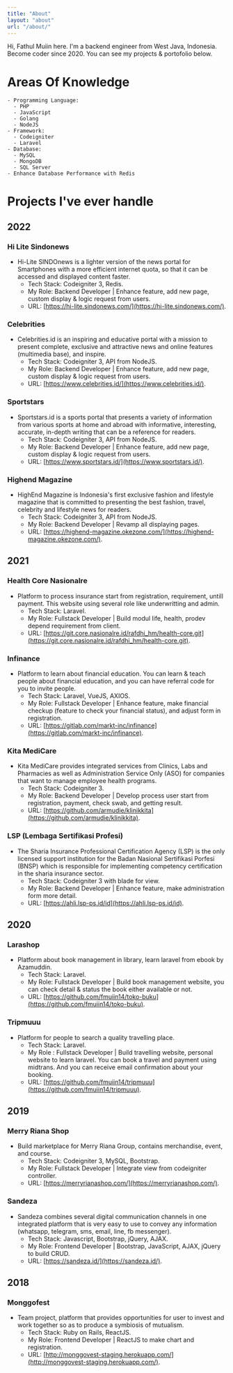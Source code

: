 ```yaml
---
title: "About"
layout: "about"
url: "/about/"
---
```


Hi, Fathul Muiin here. I'm a backend engineer from West Java, Indonesia. Become coder since 2020. You can see my projects & portofolio below. 
# Areas Of Knowledge
    - Programming Language: 
      - PHP
      - JavaScript
      - Golang
      - NodeJS
    - Framework:
      - Codeigniter
      - Laravel
    - Database:
      - MySQL
      - MongoDB
      - SQL Server
    - Enhance Database Performance with Redis
# Projects I've ever handle
## 2022
### Hi Lite Sindonews
- Hi-Lite SINDOnews is a lighter version of the news portal for Smartphones with a more efficient internet quota, so that it can be accessed and displayed content faster.
  - Tech Stack: Codeigniter 3, Redis.
  - My Role: Backend Developer | Enhance feature, add new page, custom display & logic request from users.
  - URL: [https://hi-lite.sindonews.com/](https://hi-lite.sindonews.com/).
### Celebrities
- Celebrities.id is an inspiring and educative portal with a mission to present complete, exclusive and attractive news and online features (multimedia base), and inspire.
  - Tech Stack: Codeigniter 3, API from NodeJS.
  - My Role: Backend Developer | Enhance feature, add new page, custom display & logic request from users.
  - URL: [https://www.celebrities.id/](https://www.celebrities.id/).
### Sportstars
- Sportstars.id is a sports portal that presents a variety of information from various sports at home and abroad with informative, interesting, accurate, in-depth writing that can be a reference for readers.
  - Tech Stack: Codeigniter 3, API from NodeJS.
  - My Role: Backend Developer | Enhance feature, add new page, custom display & logic request from users.
  - URL: [https://www.sportstars.id/](https://www.sportstars.id/).
### Highend Magazine
- HighEnd Magazine is Indonesia's first exclusive fashion and lifestyle magazine that is committed to presenting the best fashion, travel, celebrity and lifestyle news for readers.
  - Tech Stack: Codeigniter 3, API from NodeJS.
  - My Role: Backend Developer | Revamp all displaying pages.
  - URL: [https://highend-magazine.okezone.com/](https://highend-magazine.okezone.com/).
## 2021
### Health Core Nasionalre
- Platform to process insurance start from registration, requirement, untill payment. This website using several role like underwritting and admin.
  - Tech Stack: Laravel.
  - My Role: Fullstack Developer | Build modul life, health, prodev depend requirement from client.
  - URL: [https://git.core.nasionalre.id/rafdhi_hm/health-core.git](https://git.core.nasionalre.id/rafdhi_hm/health-core.git).
### Infinance
- Platform to learn about financial education. You can learn & teach people about financial education, and you can have referral code for you to invite people.
  - Tech Stack: Laravel, VueJS, AXIOS.
  - My Role: Fullstack Developer | Enhance feature, make financial checkup (feature to check your financial status), and adjust form in registration.
  - URL: [https://gitlab.com/markt-inc/infinance](https://gitlab.com/markt-inc/infinance).
### Kita MediCare
- Kita MediCare provides integrated services from Clinics, Labs and Pharmacies as well as Administration Service Only (ASO) for companies that want to manage employee health programs.
  - Tech Stack: Codeigniter 3.
  - My Role: Backend Developer | Develop process user start from registration, payment, check swab, and getting result.
  - URL: [https://github.com/armudie/klinikkita](https://github.com/armudie/klinikkita).
### LSP (Lembaga Sertifikasi Profesi)
- The Sharia Insurance Professional Certification Agency (LSP) is the only licensed support institution for the Badan Nasional Sertifikasi Porfesi (BNSP) which is responsible for implementing competency certification in the sharia insurance sector.
  - Tech Stack: Codeigniter 3 with blade for view.
  - My Role: Backend Developer | Enhance feature, make administration form more detail.
  - URL: [https://ahli.lsp-ps.id/id](https://ahli.lsp-ps.id/id).
## 2020
### Larashop
- Platform about book management in library, learn laravel from ebook by Azamuddin.
  - Tech Stack: Laravel.
  - My Role: Fullstack Developer | Build book management website, you can check detail & status the book either available or not.
  - URL: [https://github.com/fmuiin14/toko-buku](https://github.com/fmuiin14/toko-buku).
### Tripmuuu
- Platform for people to search a quality travelling place.
  - Tech Stack: Laravel.
  - My Role : Fullstack Developer | Build travelling website, personal website to learn laravel. You can book a travel and payment using midtrans. And you can receive email confirmation about your booking.
  - URL: [https://github.com/fmuiin14/tripmuuu](https://github.com/fmuiin14/tripmuuu).
## 2019
### Merry Riana Shop
- Build marketplace for Merry Riana Group, contains merchandise, event, and course.
  - Tech Stack: Codeigniter 3, MySQL, Bootstrap.
  - My Role: Fullstack Developer | Integrate view from codeigniter controller.
  - URL: [https://merryrianashop.com/](https://merryrianashop.com/).
### Sandeza
- Sandeza combines several digital communication channels in one integrated platform that is very easy to use to convey any information (whatsapp, telegram, sms, email, line, fb messenger).
  - Tech Stack: Javascript, Bootstrap, jQuery, AJAX.
  - My Role: Frontend Developer | Bootstrap, JavaScript, AJAX, jQuery to build CRUD.
  - URL: [https://sandeza.id/](https://sandeza.id/).
## 2018
### Monggofest
- Team project, platform that provides opportunities for user to invest and work together so as to produce a symbiosis of mutualism.
  - Tech Stack: Ruby on Rails, ReactJS.
  - My Role: Frontend Developer | ReactJS to make chart and registration.
  - URL: [http://monggovest-staging.herokuapp.com/](http://monggovest-staging.herokuapp.com/).